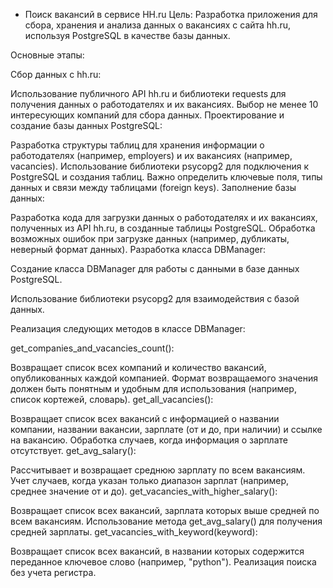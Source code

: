 * Поиск вакансий в сервисе HH.ru
Цель: Разработка приложения для сбора, хранения и анализа данных о вакансиях с сайта hh.ru, используя PostgreSQL в качестве базы данных.

Основные этапы:

Сбор данных с hh.ru:

Использование публичного API hh.ru и библиотеки requests для получения данных о работодателях и их вакансиях.
Выбор не менее 10 интересующих компаний для сбора данных.
Проектирование и создание базы данных PostgreSQL:

Разработка структуры таблиц для хранения информации о работодателях (например, employers) и их вакансиях (например, vacancies).
Использование библиотеки psycopg2 для подключения к PostgreSQL и создания таблиц. Важно определить ключевые поля, типы данных и связи между таблицами (foreign keys).
Заполнение базы данных:

Разработка кода для загрузки данных о работодателях и их вакансиях, полученных из API hh.ru, в созданные таблицы PostgreSQL.
Обработка возможных ошибок при загрузке данных (например, дубликаты, неверный формат данных).
Разработка класса DBManager:

Создание класса DBManager для работы с данными в базе данных PostgreSQL.

Использование библиотеки psycopg2 для взаимодействия с базой данных.

Реализация следующих методов в классе DBManager:

get_companies_and_vacancies_count():

Возвращает список всех компаний и количество вакансий, опубликованных каждой компанией. Формат возвращаемого значения должен быть понятным и удобным для использования (например, список кортежей, словарь).
get_all_vacancies():

Возвращает список всех вакансий с информацией о названии компании, названии вакансии, зарплате (от и до, при наличии) и ссылке на вакансию.
Обработка случаев, когда информация о зарплате отсутствует.
get_avg_salary():

Рассчитывает и возвращает среднюю зарплату по всем вакансиям.
Учет случаев, когда указан только диапазон зарплат (например, среднее значение от и до).
get_vacancies_with_higher_salary():

Возвращает список всех вакансий, зарплата которых выше средней по всем вакансиям.
Использование метода get_avg_salary() для получения средней зарплаты.
get_vacancies_with_keyword(keyword):

Возвращает список всех вакансий, в названии которых содержится переданное ключевое слово (например, "python").
Реализация поиска без учета регистра.
